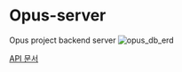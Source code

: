 # Opus-server

Opus project backend server
![opus_db_erd](https://github.com/SisyphusJ/Opus-server/assets/83945228/1ba66e05-0089-45fe-8990-28223c2cc8b9)

[API 문서](/src/main/resources/static/api-docs/index.md)